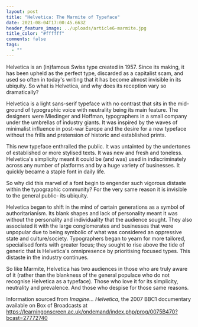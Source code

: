 ```yaml
---
layout: post
title: "Helvetica: The Marmite of Typeface"
date: 2021-08-04T17:00:45.663Z
header_feature_image: ../uploads/article6-marmite.jpg
title_color: "#ffffff"
comments: false
tags:
  - ""
---
```

Helvetica is an (in)famous Swiss type created in 1957. Since its making, it has been upheld as the perfect type, discarded as a capitalist scam, and used so often in today's writing that it has become almost invisible in its ubiquity. So what is Helvetica, and why does its reception vary so dramatically?

Helvetica is a light sans-serif typeface with no contrast that sits in the mid-ground of typographic voice with neutrality being its main feature. The designers were Miedinger and Hoffman, typographers in a small company under the umbrellas of industry giants. It was inspired by the waves of minimalist influence in post-war Europe and the desire for a new typeface without the frills and pretension of historic and established prints.

This new typeface enthralled the public. It was untainted by the undertones of established or more stylised texts. It was new and fresh and toneless. Helvetica's simplicity meant it could be (and was) used in indiscriminately across any number of platforms and by a huge variety of businesses. It quickly became a staple font in daily life.

So why did this marvel of a font begin to engender such vigorous distaste within the typographic community? For the very same reason it is invisible to the general public- its ubiquity.

Helvetica began to shift in the mind of certain generations as a symbol of authoritarianism. Its blank shapes and lack of personality meant it was without the personality and individuality that the audience sought. They also associated it with the large conglomerates and businesses that were unpopular due to being symbolic of what was considered an oppressive state and culture/society. Typographers began to yearn for more tailored, specialised fonts with greater focus; they sought to rise above the tide of generic that is Helvetica's omnipresence by prioritising focused types. This distaste in the industry continues.

So like Marmite, Helvetica has two audiences in those who are truly aware of it (rather than the blankness of the general populace who do not recognise Helvetica as a typeface). Those who love it for its simplicity, neutrality and prevalence. And those who despise for those same reasons.



Information sourced from *Imagine... Helvetica*, the 2007 BBC1 documentary available on Box of Broadcasts at <https://learningonscreen.ac.uk/ondemand/index.php/prog/0075B470?bcast=27772740>